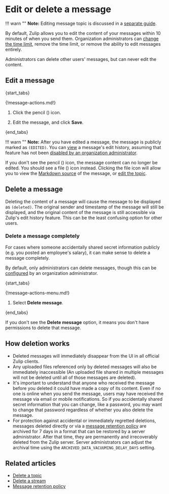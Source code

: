 # Edit or delete a message

!!! warn ""
    **Note:** Editing message topic is discussed in a
    [separate guide](/help/change-the-topic-of-a-message).

By default, Zulip allows you to edit the content of your messages within 10
minutes of when you send them. Organization administrators can
[change the time limit](/help/configure-message-editing-and-deletion),
remove the time limit, or remove the ability to edit messages entirely.

Administrators can delete other users' messages, but can never edit the
content.

## Edit a message

{start_tabs}

{!message-actions.md!}

1. Click the pencil (<i class="fa fa-pencil"></i>) icon.

1. Edit the message, and click **Save**.

{end_tabs}

!!! warn ""
    **Note:** After you have edited a message, the message is publicly marked as
    `(EDITED)`. You can [view](/help/view-a-messages-edit-history) a message's
    edit history, assuming that feature has not been
    [disabled by an organization administrator](/help/disable-message-edit-history).

If you don't see the pencil (<i class="fa fa-pencil"></i>) icon, the message content
can no longer be edited. You should see a file (<i class="fa fa-file-code-o"></i>)
icon instead. Clicking the file icon will allow you to view the
[Markdown source](/help/view-the-markdown-source-of-a-message) of the message, or
[edit the topic](/help/change-the-topic-of-a-message).

## Delete a message

Deleting the content of a message will cause the message to be displayed as
`(deleted)`.  The original sender and timestamp of the message will still be
displayed, and the original content of the message is still accessible via
Zulip's edit history feature.  This can be the least confusing option for
other users.

### Delete a message completely

For cases where someone accidentally shared secret information publicly
(e.g. you posted an employee's salary), it can make sense to delete a
message completely.

By default, only administrators can delete messages, though this can be
[configured](/help/configure-message-editing-and-deletion) by an organization
administrator.

{start_tabs}

{!message-actions-menu.md!}

1. Select **Delete message**.

{end_tabs}

If you don't see the **Delete message** option, it means you don't have
permissions to delete that message.

## How deletion works

* Deleted messages will immediately disappear from the UI in all
  official Zulip clients.
* Any uploaded files referenced only by deleted messages will also be
  immediately inaccessible (An uploaded file shared in multiple
  messages will not be deleted until all of those messages are
  deleted).
* It's important to understand that anyone who received the message
  before you deleted it could have made a copy of its content. Even if
  no one is online when you send the message, users may have received
  the message via email or mobile notifications. So if you
  accidentally shared secret information that you can change, like a
  password, you may want to change that password regardless of whether
  you also delete the message.
* For protection against accidental or immediately regretted
  deletions, messages deleted directly or via a [message retention
  policy](/help/message-retention-policy) are archived for 7 days in a
  format that can be restored by a server administrator.  After that
  time, they are permanently and irrecoverably deleted from the Zulip
  server.  Server administrators can adjust the archival time using
  the `ARCHIVED_DATA_VACUUMING_DELAY_DAYS` setting.

## Related articles

* [Delete a topic](/help/delete-a-topic)
* [Delete a stream](/help/delete-a-stream)
* [Message retention policy](/help/message-retention-policy)
